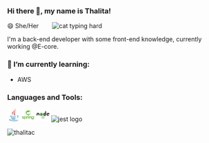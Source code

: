 ### Hi there 👋, my name is Thalita!
😄 She/Her
<img align="right" width="400" alt="cat typing hard" src="https://media.giphy.com/media/lJNoBCvQYp7nq/giphy.gif"/>

I'm a back-end developer with some front-end knowledge, currently working @E-core.

### 🌱 I’m currently learning:
- AWS

### Languages and Tools:
<p align="left">
<img height="30" alt="java logo" src="https://raw.githubusercontent.com/devicons/devicon/master/icons/java/java-original.svg">
<img height="30" alt="spring logo" src=" https://raw.githubusercontent.com/devicons/devicon/master/icons/spring/spring-original-wordmark.svg">
<img height="30" alt="node logo" src="https://raw.githubusercontent.com/devicons/devicon/master/icons/nodejs/nodejs-original-wordmark.svg">
<img height="30" alt="jest logo" src="https://www.vectorlogo.zone/logos/jestjsio/jestjsio-icon.svg">
</p>

<p><img align="left" src="https://github-readme-stats.vercel.app/api?username=ThalitaC&count_private=true&show_icons=true&theme=dark" alt="thalitac" /></p>
 
<!--
**ThalitaC/ThalitaC** is a ✨ _special_ ✨ repository because its `README.md` (this file) appears on your GitHub profile.

Here are some ideas to get you started:

- 🔭 I’m currently working on ...
- 🌱 I’m currently learning ...
- 👯 I’m looking to collaborate on ...
- 🤔 I’m looking for help with ...
- 💬 Ask me about ...
- 📫 How to reach me: ...
- ⚡ Fun fact: ...


<p><img align="left" src="https://github-readme-stats.vercel.app/api/top-langs/?username=thalitac&layout=compact&theme=dark" alt="thalitac" /></p>
-->
